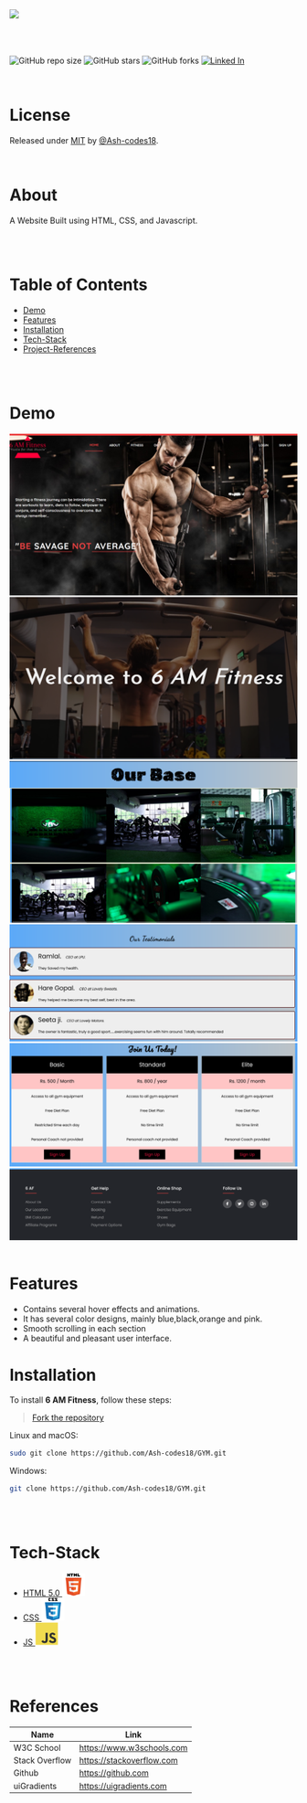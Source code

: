 <div><img src="img/9.jpg" ></div>

<br><br>

![GitHub repo size](https://img.shields.io/github/repo-size/Ash-codes18/GYM)
![GitHub stars](https://img.shields.io/github/stars/Ash-codes18/GYM)
![GitHub forks](https://img.shields.io/github/forks/Ash-codes18/GYM)
[![Linked In](https://img.shields.io/badge/LinkedIn-0077B5?style=for-the-badge&logo=linkedin&logoColor=white)](https://www.linkedin.com/in/ashmit-mehta/)

<br>

# License

Released under <a href="/LICENSE">MIT</a> by <a href="https://github.com/Ash-codes18">@Ash-codes18</a>.

 <br>

# About

A Website Built using HTML, CSS, and Javascript.

<br>
<br>

# Table of Contents
- [Demo](#Demo)
- [Features](#Features)
- [Installation](#Installation)
- [Tech-Stack](#Tech-Stack)
- [Project-References](#References)

<br>
<br>

# Demo

<img src="img\w1.png">
<img src="img\w2.png">
<img src="img\w3.png">
<img src="img\w4.png">
<img src="img\w5.png">
<img src="img\w6.png">

<br>
<br>

# Features

- Contains several hover effects and animations. 
- It has several color designs, mainly blue,black,orange and pink.
- Smooth scrolling in each section 
- A beautiful and pleasant user interface.


# Installation

To install **6 AM Fitness**, follow these steps:

> [Fork the repository](https://github.com/Ash-codes18/GYM/fork) 

Linux and macOS:

```bash
sudo git clone https://github.com/Ash-codes18/GYM.git
```

Windows:

```bash
git clone https://github.com/Ash-codes18/GYM.git
```

<br>
<br>

# Tech-Stack

- <div><a href="https://www.w3.org/html/" target="_blank">HTML 5.0 <img src="https://raw.githubusercontent.com/devicons/devicon/master/icons/html5/html5-original-wordmark.svg" alt="html5" width="40" height="40"/> </a></div>

- <div><a href="https://www.w3schools.com/css/" target="_blank"> CSS <img src="https://raw.githubusercontent.com/devicons/devicon/master/icons/css3/css3-original-wordmark.svg" alt="css3" width="40" height="40"/> </a>

- <div><a href="https://developer.mozilla.org/en-US/docs/Web/JavaScript" target="_blank"> JS <img src="https://raw.githubusercontent.com/devicons/devicon/master/icons/javascript/javascript-original.svg" alt="javascript" width="40" height="40"/> </a></div>

<br>
<br>

# References

| Name | Link |
| --- | ---|
| W3C School | https://www.w3schools.com |
| Stack Overflow | https://stackoverflow.com |
| Github | https://github.com |
| uiGradients | https://uigradients.com |
